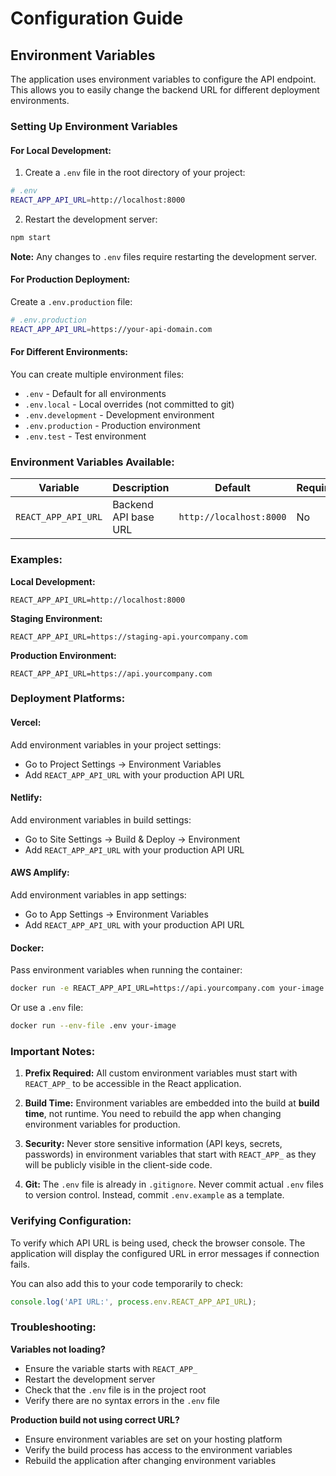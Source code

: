 # Configuration Guide

## Environment Variables

The application uses environment variables to configure the API endpoint. This allows you to easily change the backend URL for different deployment environments.

### Setting Up Environment Variables

#### For Local Development:

1. Create a `.env` file in the root directory of your project:

```bash
# .env
REACT_APP_API_URL=http://localhost:8000
```

2. Restart the development server:
```bash
npm start
```

**Note:** Any changes to `.env` files require restarting the development server.

#### For Production Deployment:

Create a `.env.production` file:

```bash
# .env.production
REACT_APP_API_URL=https://your-api-domain.com
```

#### For Different Environments:

You can create multiple environment files:

- `.env` - Default for all environments
- `.env.local` - Local overrides (not committed to git)
- `.env.development` - Development environment
- `.env.production` - Production environment
- `.env.test` - Test environment

### Environment Variables Available:

| Variable | Description | Default | Required |
|----------|-------------|---------|----------|
| `REACT_APP_API_URL` | Backend API base URL | `http://localhost:8000` | No |

### Examples:

**Local Development:**
```
REACT_APP_API_URL=http://localhost:8000
```

**Staging Environment:**
```
REACT_APP_API_URL=https://staging-api.yourcompany.com
```

**Production Environment:**
```
REACT_APP_API_URL=https://api.yourcompany.com
```

### Deployment Platforms:

#### Vercel:
Add environment variables in your project settings:
- Go to Project Settings → Environment Variables
- Add `REACT_APP_API_URL` with your production API URL

#### Netlify:
Add environment variables in build settings:
- Go to Site Settings → Build & Deploy → Environment
- Add `REACT_APP_API_URL` with your production API URL

#### AWS Amplify:
Add environment variables in app settings:
- Go to App Settings → Environment Variables
- Add `REACT_APP_API_URL` with your production API URL

#### Docker:
Pass environment variables when running the container:
```bash
docker run -e REACT_APP_API_URL=https://api.yourcompany.com your-image
```

Or use a `.env` file:
```bash
docker run --env-file .env your-image
```

### Important Notes:

1. **Prefix Required:** All custom environment variables must start with `REACT_APP_` to be accessible in the React application.

2. **Build Time:** Environment variables are embedded into the build at **build time**, not runtime. You need to rebuild the app when changing environment variables for production.

3. **Security:** Never store sensitive information (API keys, secrets, passwords) in environment variables that start with `REACT_APP_` as they will be publicly visible in the client-side code.

4. **Git:** The `.env` file is already in `.gitignore`. Never commit actual `.env` files to version control. Instead, commit `.env.example` as a template.

### Verifying Configuration:

To verify which API URL is being used, check the browser console. The application will display the configured URL in error messages if connection fails.

You can also add this to your code temporarily to check:
```javascript
console.log('API URL:', process.env.REACT_APP_API_URL);
```

### Troubleshooting:

**Variables not loading?**
- Ensure the variable starts with `REACT_APP_`
- Restart the development server
- Check that the `.env` file is in the project root
- Verify there are no syntax errors in the `.env` file

**Production build not using correct URL?**
- Ensure environment variables are set on your hosting platform
- Verify the build process has access to the environment variables
- Rebuild the application after changing environment variables

